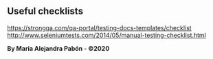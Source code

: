 ## Useful checklists

https://strongqa.com/qa-portal/testing-docs-templates/checklist  
http://www.seleniumtests.com/2014/05/manual-testing-checklist.html

**By Maria Alejandra Pabón - ©2020**
  
